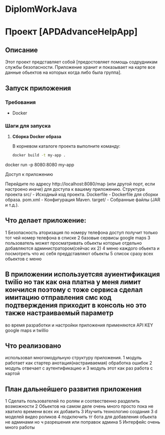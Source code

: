 # DiplomWorkJava
# Проект [APDAdvanceHelpApp]

## Описание

Этот проект представляет собой [предостовляет помощь содрудникам службы безопасности. Приложение хранит и показывает на карте все данные обьектов на которых когда либо была группа].

## Запуск приложения


### Требования

- Docker

### Шаги для запуска

1. **Сборка Docker образа**

   В корневом каталоге проекта выполните команду:

   ```bash
   docker build -t my-app .
   
  docker run -p 8080:8080 my-app

  Доступ к приложению

Перейдите по адресу http://localhost:8080/map (или другой порт, если настроено иначе) для доступа к вашему приложению.
Структура проекта
src/ - Исходный код проекта.
Dockerfile - Dockerfile для сборки образа.
pom.xml - Конфигурация Maven.
target/ - Собранные файлы (JAR и т.д.).

## Что делает приложение: 
1 Безопасность аторизация по номеру телефона  доступ получит только тот чей номер телефона в списке
2 базовые сервисы google maps
3 пользователь может просматривать обьекты которые отдельно добавляются администратором(сейчас их 2)
4 меню каждого обьекта и посмотреть что ис себя преддставляют обьекты 
5 список сразу всех обьектов с меню

## В приложении используетсяя ауиентификация twilio но так как она платна у меня лимит кончился поэтому с тоже сервиса сделал имитацию отправления смс  код подтверждения приходит в консоль    но это также настраиваемый параметр

во время разработки и настройки приложения применяются API KEY google maps и twillio

## Что реализовано  
использовал многомодульную структуру приложения. 1 модуль работает как стартер aнотация(настраиваемая) обработка ошибок 2 модуль отвечает с аутентификацию и 3 модуль этот как раз работа с картой

## План дальнейшего развития приложения 
1 Сделать пользователей по ролям и соотвественно разделить возможности
2 Обьектов на самом деле очень много просто пока не хватило времени всех их добавить
3 Изучить технологию создания 3 d моделей видео роликов
4 подключить тг бота для добавления обьекта не админами но ч разрешения или поправок админа
5 Интерфейс очень много работы



